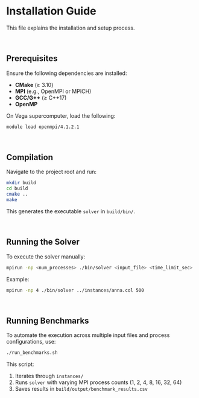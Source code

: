 
# Installation Guide
This file explains the installation and setup process.

&nbsp;
## Prerequisites
Ensure the following dependencies are installed:
- **CMake** (≥ 3.10)
- **MPI** (e.g., OpenMPI or MPICH)
- **GCC/G++** (≥ C++17)
- **OpenMP**

On Vega supercomputer, load the following:

```sh
module load openmpi/4.1.2.1
```

&nbsp;
## Compilation
Navigate to the project root and run:

```sh
mkdir build
cd build
cmake ..
make
```

This generates the executable `solver` in `build/bin/`.

&nbsp;
## Running the Solver
To execute the solver manually:

```sh
mpirun -np <num_processes> ./bin/solver <input_file> <time_limit_sec>
```

Example:

```sh
mpirun -np 4 ./bin/solver ../instances/anna.col 500
```

&nbsp;
## Running Benchmarks

To automate the execution across multiple input files and process configurations, use:

```sh
./run_benchmarks.sh
```

This script:

1. Iterates through `instances/`
2. Runs `solver` with varying MPI process counts (1, 2, 4, 8, 16, 32, 64)
3. Saves results in `build/output/benchmark_results.csv`